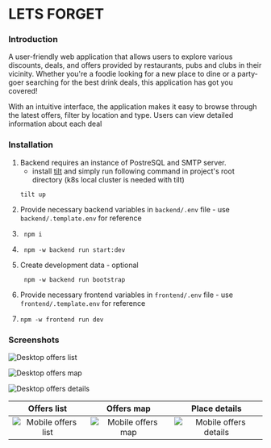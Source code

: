 # LETS FORGET

### Introduction

A user-friendly web application that allows users to explore various discounts, deals, and offers provided by restaurants, pubs and clubs in their vicinity. Whether you're a foodie looking for a new place to dine or a party-goer searching for the best drink deals, this application has got you covered!

With an intuitive interface, the application makes it easy to browse through the latest offers, filter by location and type. Users can view detailed information about each deal

### Installation

1. Backend requires an instance of PostreSQL and SMTP server.
    - install [tilt](https://tilt.dev/) and simply run following command in project's root directory (k8s local cluster is needed with tilt)
    ```
    tilt up
    ```
2. Provide necessary backend variables in `backend/.env` file - use `backend/.template.env` for reference
3. ```
    npm i
   ```
4. ```
    npm -w backend run start:dev
   ```
5. Create development data - optional
   ```
    npm -w backend run bootstrap
   ```
6. Provide necessary frontend variables in `frontend/.env` file - use `frontend/.template.env` for reference
7. ```
   npm -w frontend run dev
   ```

### Screenshots

![Desktop offers list](/img/desktop-offers-list.png "Desktop offers list")

![Desktop offers map](/img/desktop-offers-map.png "Desktop offers map")

![Desktop offers details](/img/desktop-offers-details.png "Desktop offers details")

Offers list             |  Offers map | Place details
:-------------------------:|:-------------------------:|:-------------------------:
![Mobile offers list](/img/mobile-offers-list.jpg "Mobile offers list")  |  ![Mobile offers map](/img/mobile-offers-map.jpg "Mobile offers map") | ![Mobile offers details](/img/mobile-offers-details.jpg "Mobile offers details")